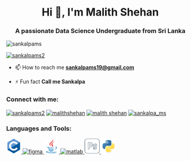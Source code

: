 <h1 align="center">Hi 👋, I'm Malith Shehan</h1>
<h3 align="center">A passionate Data Science Undergraduate from Sri Lanka</h3>

<p align="left"> <img src="https://komarev.com/ghpvc/?username=sankalpams&label=Profile%20views&color=0e75b6&style=flat" alt="sankalpams" /> </p>

<p align="left"> <a href="https://twitter.com/sankalpams2" target="blank"><img src="https://img.shields.io/twitter/follow/sankalpams2?logo=twitter&style=for-the-badge" alt="sankalpams2" /></a> </p>

- 📫 How to reach me **sankalpams19@gmail.com**

- ⚡ Fun fact **Call me Sankalpa**

<h3 align="left">Connect with me:</h3>
<p align="left">
<a href="https://twitter.com/sankalpams2" target="blank"><img align="center" src="https://raw.githubusercontent.com/rahuldkjain/github-profile-readme-generator/master/src/images/icons/Social/twitter.svg" alt="sankalpams2" height="30" width="40" /></a>
<a href="https://linkedin.com/in/malithshehan" target="blank"><img align="center" src="https://raw.githubusercontent.com/rahuldkjain/github-profile-readme-generator/master/src/images/icons/Social/linked-in-alt.svg" alt="malithshehan" height="30" width="40" /></a>
<a href="https://fb.com/malith shehan" target="blank"><img align="center" src="https://raw.githubusercontent.com/rahuldkjain/github-profile-readme-generator/master/src/images/icons/Social/facebook.svg" alt="malith shehan" height="30" width="40" /></a>
<a href="https://instagram.com/sankalpa_ms" target="blank"><img align="center" src="https://raw.githubusercontent.com/rahuldkjain/github-profile-readme-generator/master/src/images/icons/Social/instagram.svg" alt="sankalpa_ms" height="30" width="40" /></a>
</p>

<h3 align="left">Languages and Tools:</h3>
<p align="left"> <a href="https://www.cprogramming.com/" target="_blank" rel="noreferrer"> <img src="https://raw.githubusercontent.com/devicons/devicon/master/icons/c/c-original.svg" alt="c" width="40" height="40"/> </a> <a href="https://www.figma.com/" target="_blank" rel="noreferrer"> <img src="https://www.vectorlogo.zone/logos/figma/figma-icon.svg" alt="figma" width="40" height="40"/> </a> <a href="https://www.java.com" target="_blank" rel="noreferrer"> <img src="https://raw.githubusercontent.com/devicons/devicon/master/icons/java/java-original.svg" alt="java" width="40" height="40"/> </a> <a href="https://www.mathworks.com/" target="_blank" rel="noreferrer"> <img src="https://upload.wikimedia.org/wikipedia/commons/2/21/Matlab_Logo.png" alt="matlab" width="40" height="40"/> </a> <a href="https://www.photoshop.com/en" target="_blank" rel="noreferrer"> <img src="https://raw.githubusercontent.com/devicons/devicon/master/icons/photoshop/photoshop-line.svg" alt="photoshop" width="40" height="40"/> </a> <a href="https://www.python.org" target="_blank" rel="noreferrer"> <img src="https://raw.githubusercontent.com/devicons/devicon/master/icons/python/python-original.svg" alt="python" width="40" height="40"/> </a> </p>

